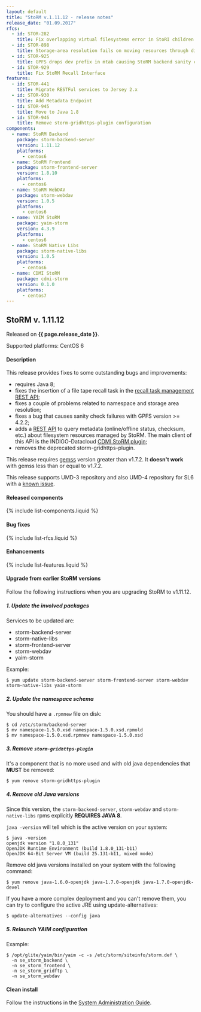 ```yaml
---
layout: default
title: "StoRM v.1.11.12 - release notes"
release_date: "01.09.2017"
rfcs:
  - id: STOR-282
    title: Fix overlapping virtual filesystems error in StoRI children creation
  - id: STOR-898
    title: Storage-area resolution fails on moving resources through different storage-areas
  - id: STOR-925
    title: GPFS drops dev prefix in mtab causing StoRM backend sanity check to fail
  - id: STOR-929
    title: Fix StoRM Recall Interface
features:
  - id: STOR-441
    title: Migrate RESTFul services to Jersey 2.x
  - id: STOR-930
    title: Add Metadata Endpoint
  - id: STOR-945
    title: Move to Java 1.8
  - id: STOR-946
    title: Remove storm-gridhttps-plugin configuration
components:
  - name: StoRM Backend
    package: storm-backend-server
    version: 1.11.12
    platforms:
      - centos6
  - name: StoRM Frontend
    package: storm-frontend-server
    version: 1.8.10
    platforms:
      - centos6
  - name: StoRM WebDAV
    package: storm-webdav
    version: 1.0.5
    platforms:
      - centos6
  - name: YAIM StoRM
    package: yaim-storm
    version: 4.3.9
    platforms:
      - centos6
  - name: StoRM Native Libs
    package: storm-native-libs
    version: 1.0.5
    platforms:
      - centos6
  - name: CDMI StoRM
    package: cdmi-storm
    version: 0.1.0
    platforms:
      - centos7
---
```


## StoRM v. 1.11.12

Released on **{{ page.release_date }}**.

Supported platforms: <span class="label label-success">CentOS 6</span>

#### Description

This release provides fixes to some outstanding bugs and improvements:

* requires Java 8;
* fixes the insertion of a file tape recall task in the [recall task management REST API][recall-task-rest-api];
* fixes a couple of problems related to namespace and storage area resolution;
* fixes a bug that causes sanity check failures with GPFS version >= 4.2.2;
* adds a [REST API][metadata-rest-api] to query metadata (online/offline status, checksum, etc.)
	about filesystem resources managed by StoRM. The main client of this API is the INDIGO-Datacloud [CDMI StoRM plugin][cdmi-storm-plugin];
* removes the deprecated storm-gridhttps-plugin.

This release requires [gemss][gemss-repo] version greater than v1.7.2. 
It **doesn't work** with gemss less than or equal to v1.7.2.

This release supports UMD-3 repository and also UMD-4 repository for SL6 with a [known issue][ki-gridmapdir].

#### Released components

{% include list-components.liquid %}

#### Bug fixes

{% include list-rfcs.liquid %}

#### Enhancements

{% include list-features.liquid %}

#### Upgrade from earlier StoRM versions

Follow the following instructions when you are upgrading StoRM to v1.11.12.

##### 1. Update the involved packages

Services to be updated are:

* storm-backend-server
* storm-native-libs
* storm-frontend-server
* storm-webdav
* yaim-storm

Example:

    $ yum update storm-backend-server storm-frontend-server storm-webdav storm-native-libs yaim-storm

##### 2. Update the namespace schema

You should have a `.rpmnew` file on disk:

    $ cd /etc/storm/backend-server
    $ mv namespace-1.5.0.xsd namespace-1.5.0.xsd.rpmold
    $ mv namespace-1.5.0.xsd.rpmnew namespace-1.5.0.xsd

##### 3. Remove `storm-gridhttps-plugin`

It's a component that is no more used and with old java dependencies that **MUST** be removed:

    $ yum remove storm-gridhttps-plugin

##### 4. Remove old Java versions

Since this version, the `storm-backend-server`, `storm-webdav` and `storm-native-libs` rpms explicitly **REQUIRES JAVA 8**.

`java -version` will tell which is the active version on your system:

    $ java -version
    openjdk version "1.8.0_131"
    OpenJDK Runtime Environment (build 1.8.0_131-b11)
    OpenJDK 64-Bit Server VM (build 25.131-b11, mixed mode)

Remove old java versions installed on your system with the following command:

    $ yum remove java-1.6.0-openjdk java-1.7.0-openjdk java-1.7.0-openjdk-devel

If you have a more complex deployment and you can't remove them, you can try to configure the active JRE using update-alternatives:

    $ update-alternatives --config java

##### 5. Relaunch YAIM configuration

Example:

    $ /opt/glite/yaim/bin/yaim -c -s /etc/storm/siteinfo/storm.def \
      -n se_storm_backend \
      -n se_storm_frontend \
      -n se_storm_gridftp \
      -n se_storm_webdav

#### Clean install

Follow the instructions in the [System Administration Guide][storm-sysadmin-guide].

[storm-sysadmin-guide]: {{site.baseurl}}/documentation/sysadmin-guide/1.11.12
[recall-task-rest-api]: https://github.com/italiangrid/storm/tree/develop/src/main/java/it/grid/storm/tape/recalltable/resources
[metadata-rest-api]: https://github.com/italiangrid/storm/tree/develop/src/main/java/it/grid/storm/rest/metadata
[cdmi-storm-plugin]: {{site.baseurl}}/release-notes/cdmi-storm/0.1.0/
[gemss-repo]: https://github.com/italiangrid/gemss

[ki-gridmapdir]: https://ggus.eu/?mode=ticket_info&ticket_id=127387